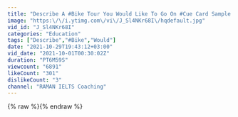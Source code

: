 ```yaml
---
title: "Describe A #Bike Tour You Would Like To Go On #Cue Card Sample Answer By #Raman Ielts @ YBF, Moga"
image: "https:\/\/i.ytimg.com\/vi\/J_Sl4NKr68I\/hqdefault.jpg"
vid_id: "J_Sl4NKr68I"
categories: "Education"
tags: ["Describe","#Bike","Would"]
date: "2021-10-29T19:43:12+03:00"
vid_date: "2021-10-01T00:30:02Z"
duration: "PT6M59S"
viewcount: "6891"
likeCount: "301"
dislikeCount: "3"
channel: "RAMAN IELTS Coaching"
---
```

{% raw %}{% endraw %}
